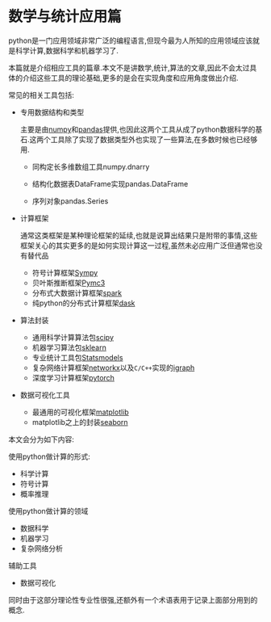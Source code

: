 # 数学与统计应用篇

python是一门应用领域非常广泛的编程语言,但现今最为人所知的应用领域应该就是科学计算,数据科学和机器学习了.

本篇就是介绍相应工具的篇章.本文不是讲数学,统计,算法的文章,因此不会太过具体的介绍这些工具的理论基础,更多的是会在实现角度和应用角度做出介绍.

常见的相关工具包括:

+ 专用数据结构和类型
    
    主要是由[numpy](http://www.numpy.org/)和[pandas](http://pandas.pydata.org/)提供,也因此这两个工具从成了python数据科学的基石.这两个工具除了实现了数据类型外也实现了一些算法,在多数时候也已经够用.

    + 同构定长多维数组工具numpy.dnarry

    + 结构化数据表DataFrame实现pandas.DataFrame
    
    + 序列对象pandas.Series

+ 计算框架
    
    通常这类框架是某种理论框架的延续,也就是说算出结果只是附带的事情,这些框架关心的其实更多的是如何实现计算这一过程,虽然未必应用广泛但通常也没有替代品
    + 符号计算框架[Sympy](http://www.sympy.org/en/index.html)
    + 贝叶斯推断框架[Pymc3](http://docs.pymc.io/index.html)
    + 分布式大数据计算框架[spark](http://spark.apache.org/docs/latest/api/python/index.html)
    + 纯python的分布式计算框架[dask](https://dask.org/)

+ 算法封装

    + 通用科学计算算法包[scipy](https://docs.scipy.org/doc/scipy/reference/)
    + 机器学习算法包[sklearn](http://scikit-learn.org/stable/)
    + 专业统计工具包[Statsmodels](http://www.statsmodels.org/stable/index.html)
    + 复杂网络计算框架[networkx](http://networkx.github.io/)以及`C/C++`实现的[igraph](http://igraph.org/)
    + 深度学习计算框架[pytorch](https://pytorch.org/)

+ 数据可视化工具

    + 最通用的可视化框架[matplotlib](https://matplotlib.org/)
    + matplotlib之上的封装[seaborn](http://seaborn.pydata.org/)


本文会分为如下内容:

使用python做计算的形式:
+ 科学计算
+ 符号计算
+ 概率推理

使用python做计算的领域
+ 数据科学
+ 机器学习
+ 复杂网络分析

辅助工具

+ 数据可视化


同时由于这部分理论性专业性很强,还额外有一个术语表用于记录上面部分用到的概念.